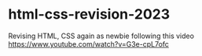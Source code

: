 # html-css-revision-2023
Revising HTML, CSS again as newbie following this video https://www.youtube.com/watch?v=G3e-cpL7ofc
